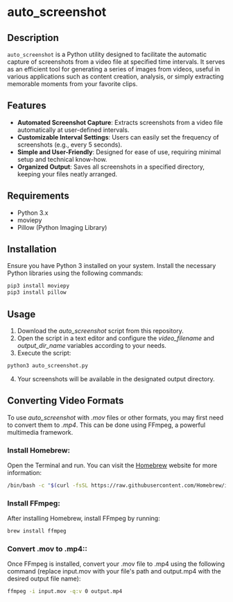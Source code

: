 # auto_screenshot

## Description
`auto_screenshot` is a Python utility designed to facilitate the automatic capture of screenshots from a video file at specified time intervals. It serves as an efficient tool for generating a series of images from videos, useful in various applications such as content creation, analysis, or simply extracting memorable moments from your favorite clips.

## Features
- **Automated Screenshot Capture**: Extracts screenshots from a video file automatically at user-defined intervals.
- **Customizable Interval Settings**: Users can easily set the frequency of screenshots (e.g., every 5 seconds).
- **Simple and User-Friendly**: Designed for ease of use, requiring minimal setup and technical know-how.
- **Organized Output**: Saves all screenshots in a specified directory, keeping your files neatly arranged.

## Requirements
- Python 3.x
- moviepy
- Pillow (Python Imaging Library)

## Installation
Ensure you have Python 3 installed on your system. Install the necessary Python libraries using the following commands:

```bash
pip3 install moviepy
pip3 install pillow
```

## Usage
1. Download the *auto_screenshot* script from this repository.
2. Open the script in a text editor and configure the *video_filename* and *output_dir_name* variables according to your needs.
3. Execute the script:
``` bash
python3 auto_screenshot.py
```
4. Your screenshots will be available in the designated output directory.

## Converting Video Formats

To use *auto_screenshot* with *.mov* files or other formats, you may first need to convert them to *.mp4*. This can be done using FFmpeg, a powerful multimedia framework.

### Install Homebrew:
Open the Terminal and run. You can visit the [Homebrew](https://brew.sh/) website for more information:
```bash
/bin/bash -c "$(curl -fsSL https://raw.githubusercontent.com/Homebrew/install/HEAD/install.sh)"
```

### Install FFmpeg:
After installing Homebrew, install FFmpeg by running:
```bash
brew install ffmpeg
```

### Convert .mov to .mp4::
Once FFmpeg is installed, convert your .mov file to .mp4 using the following command (replace input.mov with your file's path and output.mp4 with the desired output file name):
```bash
ffmpeg -i input.mov -q:v 0 output.mp4
```
